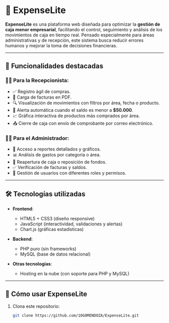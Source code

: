 # 💼 ExpenseLite

**ExpenseLite** es una plataforma web diseñada para optimizar la **gestión de caja menor empresarial**, facilitando el control, seguimiento y análisis de los movimientos de caja en tiempo real. Pensado especialmente para áreas administrativas y de recepción, este sistema busca reducir errores humanos y mejorar la toma de decisiones financieras.

---

## 🌟 Funcionalidades destacadas

### 👩‍💼 Para la Recepcionista:
- ✅ Registro ágil de compras.
- 📎 Carga de facturas en PDF.
- 🔍 Visualización de movimientos con filtros por área, fecha o producto.
- 🚨 Alerta automática cuando el saldo es menor a **$50.000**.
- 📈 Gráfica interactiva de productos más comprados por área.
- 📤 Cierre de caja con envío de comprobante por correo electrónico.

### 🧑‍💼 Para el Administrador:
- 🔐 Acceso a reportes detallados y gráficos.
- 📊 Análisis de gastos por categoría o área.
- 🔄 Reapertura de caja o reposición de fondos.
- ✅ Verificación de facturas y saldos.
- 👥 Gestión de usuarios con diferentes roles y permisos.

---

## 🛠 Tecnologías utilizadas

- **Frontend**:  
  - HTML5 + CSS3 (diseño responsive)
  - JavaScript (interactividad, validaciones y alertas)
  - Chart.js (gráficas estadísticas)

- **Backend**:  
  - PHP puro (sin frameworks)
  - MySQL (base de datos relacional)

- **Otras tecnologías**:
  - Hosting en la nube (con soporte para PHP y MySQL)

---

## 🚀 Cómo usar ExpenseLite

1. Clona este repositorio:
   ```bash
   git clone https://github.com/10G0MENDOZA/ExpenseLite.git
